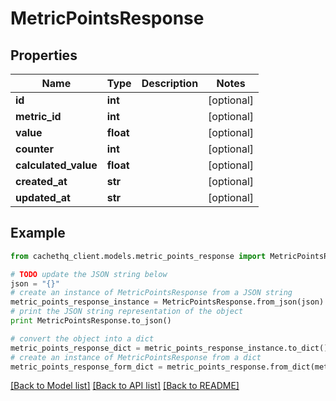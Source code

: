 # MetricPointsResponse


## Properties
Name | Type | Description | Notes
------------ | ------------- | ------------- | -------------
**id** | **int** |  | [optional] 
**metric_id** | **int** |  | [optional] 
**value** | **float** |  | [optional] 
**counter** | **int** |  | [optional] 
**calculated_value** | **float** |  | [optional] 
**created_at** | **str** |  | [optional] 
**updated_at** | **str** |  | [optional] 

## Example

```python
from cachethq_client.models.metric_points_response import MetricPointsResponse

# TODO update the JSON string below
json = "{}"
# create an instance of MetricPointsResponse from a JSON string
metric_points_response_instance = MetricPointsResponse.from_json(json)
# print the JSON string representation of the object
print MetricPointsResponse.to_json()

# convert the object into a dict
metric_points_response_dict = metric_points_response_instance.to_dict()
# create an instance of MetricPointsResponse from a dict
metric_points_response_form_dict = metric_points_response.from_dict(metric_points_response_dict)
```
[[Back to Model list]](../README.md#documentation-for-models) [[Back to API list]](../README.md#documentation-for-api-endpoints) [[Back to README]](../README.md)


